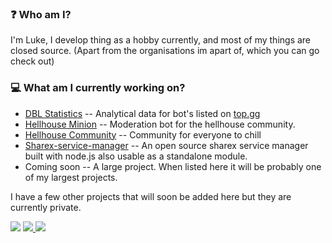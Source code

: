 ### ❓ Who am I?
I'm Luke, I develop thing as a hobby currently, and most of my things are closed source. (Apart from the organisations im apart of, which you can go check out)

### 💻 What am I currently working on?
- [DBL Statistics](https://dblstats.com) -- Analytical data for bot's listed on [top.gg](https://top.gg)
- [Hellhouse Minion](https://hellhouse.xyz) -- Moderation bot for the hellhouse community.
- [Hellhouse Community](https://hellhouse.xyz) -- Community for everyone to chill
- [Sharex-service-manager](https://github.com/Luke-6723/Node-Link-Shortner) -- An open source sharex service manager built with node.js also usable as a standalone module.
- Coming soon -- A large project. When listed here it will be probably one of my largest projects.

I have a few other projects that will soon be added here but they are currently private.

<img src="https://github-readme-stats.vercel.app/api/top-langs/?username=Luke-6723" />

<a href="https://github.com/Luke-6723">
  <img src="https://komarev.com/ghpvc/?username=Luke-6723&style=flat-square" />
</a>
<a href="https://github.com/Luke-6723">
  <img src="https://img.shields.io/github/followers/Luke-6723?style=social" />
</a>
